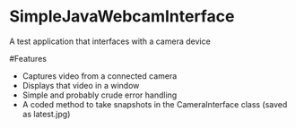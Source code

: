 # SimpleJavaWebcamInterface
A test application that interfaces with a camera device

#Features
- Captures video from a connected camera
- Displays that video in a window
- Simple and probably crude error handling
- A coded method to take snapshots in the CameraInterface class (saved as latest.jpg)
